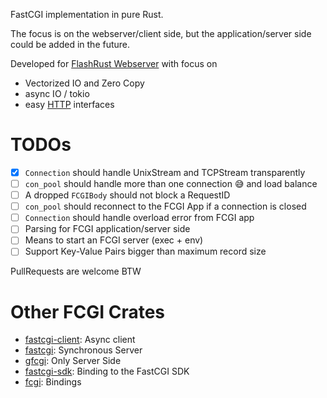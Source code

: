 FastCGI implementation in pure Rust.

The focus is on the webserver/client side, but the application/server side could be added in the future.

Developed for [FlashRust Webserver](https://github.com/User65k/flash_rust_ws)
with focus on
- Vectorized IO and Zero Copy
- async IO / tokio
- easy [HTTP](https://crates.io/crates/http) interfaces

# TODOs

- [x] `Connection` should handle UnixStream and TCPStream transparently
- [ ] `con_pool` should handle more than one connection :sweat_smile: and load balance
- [ ] A dropped `FCGIBody` should not block a RequestID
- [ ] `con_pool` should reconnect to the FCGI App if a connection is closed
- [ ] `Connection` should handle overload error from FCGI app
- [ ] Parsing for FCGI application/server side
- [ ] Means to start an FCGI server (exec + env)
- [ ] Support Key-Value Pairs bigger than maximum record size

PullRequests are welcome BTW

# Other FCGI Crates

- [fastcgi-client](https://crates.io/crates/fastcgi-client): Async client
- [fastcgi](https://crates.io/crates/fastcgi): Synchronous Server
- [gfcgi](https://crates.io/crates/gfcgi): Only Server Side
- [fastcgi-sdk](https://crates.io/crates/fastcgi-sdk): Binding to the FastCGI SDK
- [fcgi](https://crates.io/crates/fcgi): Bindings
